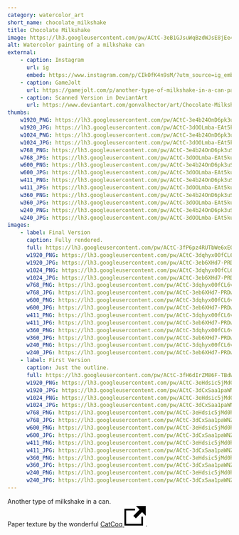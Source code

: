 ```yaml
---
category: watercolor_art
short_name: chocolate_milkshake
title: Chocolate Milkshake
image: https://lh3.googleusercontent.com/pw/ACtC-3eB1GJsuWqBzdWJsE8jEe4na7CNpNRPjzXT6anlZKIDy7QqbHfu8sf7g9XK_LCVeKz9MD84ScQ3sBHLdr8yS2wQiu9pv4VN_oVDKXqdNh3qrCIvl8dlBv6zcwT4Zg1OC_1WPlOloWx4JaIEhls4U-p3=w1200-h630-no?authuser=0
alt: Watercolor painting of a milkshake can
external:
    - caption: Instagram
      url: ig
      embed: https://www.instagram.com/p/CIkOfK4n9sM/?utm_source=ig_embed&amp;utm_campaign=loading
    - caption: GameJolt
      url: https://gamejolt.com/p/another-type-of-milkshake-in-a-can-paper-texture-by-the-wonderful-kem5qigf
    - caption: Scanned Version in DeviantArt
      url: https://www.deviantart.com/gonvalhector/art/Chocolate-Milkshake-Can-870427069
thumbs:
    w1920_PNG: https://lh3.googleusercontent.com/pw/ACtC-3e4b24OnD6pk3uSady4P5Sr98Q9-guvPjdps1i1wi7qvZl5dWmy8d1Rc2HIVZ3PSPf44TreNG9bVDCKhIZ4-RFiu-O2ROj-k_O3FKPl-t_eDuOTBHxfwlWNHWWXERH9srUlPNNilBybjvhmRT5PHXyG=w355
    w1920_JPG: https://lh3.googleusercontent.com/pw/ACtC-3dOOLmba-EAt5kuGNQ-5tqeKxJOB6tAGW85Kn0jZoWrdgTKrKBxnbLyIUD8sy2X8Y6X35TogiJSKIJhV1FyvvQceD_jEouSdG6uNjnT063sCMIJBM7vKAkin4vwgLgEwKqH_mF7uuGaQ05CYpoOxLX8=w355
    w1024_PNG: https://lh3.googleusercontent.com/pw/ACtC-3e4b24OnD6pk3uSady4P5Sr98Q9-guvPjdps1i1wi7qvZl5dWmy8d1Rc2HIVZ3PSPf44TreNG9bVDCKhIZ4-RFiu-O2ROj-k_O3FKPl-t_eDuOTBHxfwlWNHWWXERH9srUlPNNilBybjvhmRT5PHXyG=w284
    w1024_JPG: https://lh3.googleusercontent.com/pw/ACtC-3dOOLmba-EAt5kuGNQ-5tqeKxJOB6tAGW85Kn0jZoWrdgTKrKBxnbLyIUD8sy2X8Y6X35TogiJSKIJhV1FyvvQceD_jEouSdG6uNjnT063sCMIJBM7vKAkin4vwgLgEwKqH_mF7uuGaQ05CYpoOxLX8=w284
    w768_PNG: https://lh3.googleusercontent.com/pw/ACtC-3e4b24OnD6pk3uSady4P5Sr98Q9-guvPjdps1i1wi7qvZl5dWmy8d1Rc2HIVZ3PSPf44TreNG9bVDCKhIZ4-RFiu-O2ROj-k_O3FKPl-t_eDuOTBHxfwlWNHWWXERH9srUlPNNilBybjvhmRT5PHXyG=w213
    w768_JPG: https://lh3.googleusercontent.com/pw/ACtC-3dOOLmba-EAt5kuGNQ-5tqeKxJOB6tAGW85Kn0jZoWrdgTKrKBxnbLyIUD8sy2X8Y6X35TogiJSKIJhV1FyvvQceD_jEouSdG6uNjnT063sCMIJBM7vKAkin4vwgLgEwKqH_mF7uuGaQ05CYpoOxLX8=w213
    w600_PNG: https://lh3.googleusercontent.com/pw/ACtC-3e4b24OnD6pk3uSady4P5Sr98Q9-guvPjdps1i1wi7qvZl5dWmy8d1Rc2HIVZ3PSPf44TreNG9bVDCKhIZ4-RFiu-O2ROj-k_O3FKPl-t_eDuOTBHxfwlWNHWWXERH9srUlPNNilBybjvhmRT5PHXyG=w166
    w600_JPG: https://lh3.googleusercontent.com/pw/ACtC-3dOOLmba-EAt5kuGNQ-5tqeKxJOB6tAGW85Kn0jZoWrdgTKrKBxnbLyIUD8sy2X8Y6X35TogiJSKIJhV1FyvvQceD_jEouSdG6uNjnT063sCMIJBM7vKAkin4vwgLgEwKqH_mF7uuGaQ05CYpoOxLX8=w166
    w411_PNG: https://lh3.googleusercontent.com/pw/ACtC-3e4b24OnD6pk3uSady4P5Sr98Q9-guvPjdps1i1wi7qvZl5dWmy8d1Rc2HIVZ3PSPf44TreNG9bVDCKhIZ4-RFiu-O2ROj-k_O3FKPl-t_eDuOTBHxfwlWNHWWXERH9srUlPNNilBybjvhmRT5PHXyG=w114
    w411_JPG: https://lh3.googleusercontent.com/pw/ACtC-3dOOLmba-EAt5kuGNQ-5tqeKxJOB6tAGW85Kn0jZoWrdgTKrKBxnbLyIUD8sy2X8Y6X35TogiJSKIJhV1FyvvQceD_jEouSdG6uNjnT063sCMIJBM7vKAkin4vwgLgEwKqH_mF7uuGaQ05CYpoOxLX8=w114
    w360_PNG: https://lh3.googleusercontent.com/pw/ACtC-3e4b24OnD6pk3uSady4P5Sr98Q9-guvPjdps1i1wi7qvZl5dWmy8d1Rc2HIVZ3PSPf44TreNG9bVDCKhIZ4-RFiu-O2ROj-k_O3FKPl-t_eDuOTBHxfwlWNHWWXERH9srUlPNNilBybjvhmRT5PHXyG=w100
    w360_JPG: https://lh3.googleusercontent.com/pw/ACtC-3dOOLmba-EAt5kuGNQ-5tqeKxJOB6tAGW85Kn0jZoWrdgTKrKBxnbLyIUD8sy2X8Y6X35TogiJSKIJhV1FyvvQceD_jEouSdG6uNjnT063sCMIJBM7vKAkin4vwgLgEwKqH_mF7uuGaQ05CYpoOxLX8=w100
    w240_PNG: https://lh3.googleusercontent.com/pw/ACtC-3e4b24OnD6pk3uSady4P5Sr98Q9-guvPjdps1i1wi7qvZl5dWmy8d1Rc2HIVZ3PSPf44TreNG9bVDCKhIZ4-RFiu-O2ROj-k_O3FKPl-t_eDuOTBHxfwlWNHWWXERH9srUlPNNilBybjvhmRT5PHXyG=w66
    w240_JPG: https://lh3.googleusercontent.com/pw/ACtC-3dOOLmba-EAt5kuGNQ-5tqeKxJOB6tAGW85Kn0jZoWrdgTKrKBxnbLyIUD8sy2X8Y6X35TogiJSKIJhV1FyvvQceD_jEouSdG6uNjnT063sCMIJBM7vKAkin4vwgLgEwKqH_mF7uuGaQ05CYpoOxLX8=w66
images:
    - label: Final Version
      caption: Fully rendered.
      full: https://lh3.googleusercontent.com/pw/ACtC-3fP6pz4RUTbWe6xEQt2isO0bT7NylDAzELPuK0q5xAZYOq_BaSE4Q66ekrUzAaB-xFj3ySykFS2d3jttJulw41JaVPbnPSY0sf9iw9QPNOQpAbRaaApv4xH7whlDV7XpmRECxfqfejs9DWLBn2XTvO6=w1080
      w1920_PNG: https://lh3.googleusercontent.com/pw/ACtC-3dqhyx00fCL6voP5hXdUlllGlacAVqmBBdGCZykPLix15aDVY6yggEqRfWGf9WVe2n4vw3I77T4cvDOao1ylNPLd0ngY-UlZt4EjTJ48vmlbjcOSKMP8RWPzre4O1s-EhrMBusADhlrVQeaYP8gTO0M=w850
      w1920_JPG: https://lh3.googleusercontent.com/pw/ACtC-3eb6XHd7-PRDw-OLhKFyGtPV_9eG69irCE04ciBIHKnisGuKOkCd9VgKvOHn0Vz7120g03LjZTGLgSChTOqlCyyH_4N2h4TPe27jkO7T0KKxxOyEux6gfRVXd5E04C4nYl1xL7WxGXR8iHo_wPjSwxI=w850
      w1024_PNG: https://lh3.googleusercontent.com/pw/ACtC-3dqhyx00fCL6voP5hXdUlllGlacAVqmBBdGCZykPLix15aDVY6yggEqRfWGf9WVe2n4vw3I77T4cvDOao1ylNPLd0ngY-UlZt4EjTJ48vmlbjcOSKMP8RWPzre4O1s-EhrMBusADhlrVQeaYP8gTO0M=w711
      w1024_JPG: https://lh3.googleusercontent.com/pw/ACtC-3eb6XHd7-PRDw-OLhKFyGtPV_9eG69irCE04ciBIHKnisGuKOkCd9VgKvOHn0Vz7120g03LjZTGLgSChTOqlCyyH_4N2h4TPe27jkO7T0KKxxOyEux6gfRVXd5E04C4nYl1xL7WxGXR8iHo_wPjSwxI=w711
      w768_PNG: https://lh3.googleusercontent.com/pw/ACtC-3dqhyx00fCL6voP5hXdUlllGlacAVqmBBdGCZykPLix15aDVY6yggEqRfWGf9WVe2n4vw3I77T4cvDOao1ylNPLd0ngY-UlZt4EjTJ48vmlbjcOSKMP8RWPzre4O1s-EhrMBusADhlrVQeaYP8gTO0M=w533
      w768_JPG: https://lh3.googleusercontent.com/pw/ACtC-3eb6XHd7-PRDw-OLhKFyGtPV_9eG69irCE04ciBIHKnisGuKOkCd9VgKvOHn0Vz7120g03LjZTGLgSChTOqlCyyH_4N2h4TPe27jkO7T0KKxxOyEux6gfRVXd5E04C4nYl1xL7WxGXR8iHo_wPjSwxI=w533
      w600_PNG: https://lh3.googleusercontent.com/pw/ACtC-3dqhyx00fCL6voP5hXdUlllGlacAVqmBBdGCZykPLix15aDVY6yggEqRfWGf9WVe2n4vw3I77T4cvDOao1ylNPLd0ngY-UlZt4EjTJ48vmlbjcOSKMP8RWPzre4O1s-EhrMBusADhlrVQeaYP8gTO0M=w416
      w600_JPG: https://lh3.googleusercontent.com/pw/ACtC-3eb6XHd7-PRDw-OLhKFyGtPV_9eG69irCE04ciBIHKnisGuKOkCd9VgKvOHn0Vz7120g03LjZTGLgSChTOqlCyyH_4N2h4TPe27jkO7T0KKxxOyEux6gfRVXd5E04C4nYl1xL7WxGXR8iHo_wPjSwxI=w416
      w411_PNG: https://lh3.googleusercontent.com/pw/ACtC-3dqhyx00fCL6voP5hXdUlllGlacAVqmBBdGCZykPLix15aDVY6yggEqRfWGf9WVe2n4vw3I77T4cvDOao1ylNPLd0ngY-UlZt4EjTJ48vmlbjcOSKMP8RWPzre4O1s-EhrMBusADhlrVQeaYP8gTO0M=w285
      w411_JPG: https://lh3.googleusercontent.com/pw/ACtC-3eb6XHd7-PRDw-OLhKFyGtPV_9eG69irCE04ciBIHKnisGuKOkCd9VgKvOHn0Vz7120g03LjZTGLgSChTOqlCyyH_4N2h4TPe27jkO7T0KKxxOyEux6gfRVXd5E04C4nYl1xL7WxGXR8iHo_wPjSwxI=w285
      w360_PNG: https://lh3.googleusercontent.com/pw/ACtC-3dqhyx00fCL6voP5hXdUlllGlacAVqmBBdGCZykPLix15aDVY6yggEqRfWGf9WVe2n4vw3I77T4cvDOao1ylNPLd0ngY-UlZt4EjTJ48vmlbjcOSKMP8RWPzre4O1s-EhrMBusADhlrVQeaYP8gTO0M=w250
      w360_JPG: https://lh3.googleusercontent.com/pw/ACtC-3eb6XHd7-PRDw-OLhKFyGtPV_9eG69irCE04ciBIHKnisGuKOkCd9VgKvOHn0Vz7120g03LjZTGLgSChTOqlCyyH_4N2h4TPe27jkO7T0KKxxOyEux6gfRVXd5E04C4nYl1xL7WxGXR8iHo_wPjSwxI=w250
      w240_PNG: https://lh3.googleusercontent.com/pw/ACtC-3dqhyx00fCL6voP5hXdUlllGlacAVqmBBdGCZykPLix15aDVY6yggEqRfWGf9WVe2n4vw3I77T4cvDOao1ylNPLd0ngY-UlZt4EjTJ48vmlbjcOSKMP8RWPzre4O1s-EhrMBusADhlrVQeaYP8gTO0M=w166
      w240_JPG: https://lh3.googleusercontent.com/pw/ACtC-3eb6XHd7-PRDw-OLhKFyGtPV_9eG69irCE04ciBIHKnisGuKOkCd9VgKvOHn0Vz7120g03LjZTGLgSChTOqlCyyH_4N2h4TPe27jkO7T0KKxxOyEux6gfRVXd5E04C4nYl1xL7WxGXR8iHo_wPjSwxI=w166
    - label: First Version
      caption: Just the outline.
      full: https://lh3.googleusercontent.com/pw/ACtC-3fH6dIrZM86F-TBdWnSe_em9UCxVgsQV3G-c4u9G12uE9UzZKpnxvE2-O_zpH3O3Q-vbQYV-RttlaDkJlLIiqd0q3-Vt80aACG84YEJZsMNoHTPvQdAz_4Jau9h_tVS4t3sQ9WgXZDIhUs9a4Xbi1u_=w1080
      w1920_PNG: https://lh3.googleusercontent.com/pw/ACtC-3eHdsic5jMd0hbAv_SIAMtrJE25ibOa49vUAbAChgrZoGoZTeQBMPmnPt49kYUwdNfMboNvjuI80mALwXJbfpTPMyYEkoPaiOb7gRoNPemq0GQAk5rh8rj6rxmqRtG30PGX3CLdgBroOe5pAAbZXdrZ=w850
      w1920_JPG: https://lh3.googleusercontent.com/pw/ACtC-3dCxSaa1paWNZ1nXox0lkop4bjOE_olx6rq7PxcrTU22OsbkGuoEhLZvxns-2Z7ikZrSmw-YtWl8-oVmKW5VEmazFfc3SvUP9REGJHq6XoL22ffyv2PqVlV8pUKcEK6DgZd-J9KVu6yrrIfdpOTCHbz=w850
      w1024_PNG: https://lh3.googleusercontent.com/pw/ACtC-3eHdsic5jMd0hbAv_SIAMtrJE25ibOa49vUAbAChgrZoGoZTeQBMPmnPt49kYUwdNfMboNvjuI80mALwXJbfpTPMyYEkoPaiOb7gRoNPemq0GQAk5rh8rj6rxmqRtG30PGX3CLdgBroOe5pAAbZXdrZ=w711
      w1024_JPG: https://lh3.googleusercontent.com/pw/ACtC-3dCxSaa1paWNZ1nXox0lkop4bjOE_olx6rq7PxcrTU22OsbkGuoEhLZvxns-2Z7ikZrSmw-YtWl8-oVmKW5VEmazFfc3SvUP9REGJHq6XoL22ffyv2PqVlV8pUKcEK6DgZd-J9KVu6yrrIfdpOTCHbz=w711
      w768_PNG: https://lh3.googleusercontent.com/pw/ACtC-3eHdsic5jMd0hbAv_SIAMtrJE25ibOa49vUAbAChgrZoGoZTeQBMPmnPt49kYUwdNfMboNvjuI80mALwXJbfpTPMyYEkoPaiOb7gRoNPemq0GQAk5rh8rj6rxmqRtG30PGX3CLdgBroOe5pAAbZXdrZ=w533
      w768_JPG: https://lh3.googleusercontent.com/pw/ACtC-3dCxSaa1paWNZ1nXox0lkop4bjOE_olx6rq7PxcrTU22OsbkGuoEhLZvxns-2Z7ikZrSmw-YtWl8-oVmKW5VEmazFfc3SvUP9REGJHq6XoL22ffyv2PqVlV8pUKcEK6DgZd-J9KVu6yrrIfdpOTCHbz=w533
      w600_PNG: https://lh3.googleusercontent.com/pw/ACtC-3eHdsic5jMd0hbAv_SIAMtrJE25ibOa49vUAbAChgrZoGoZTeQBMPmnPt49kYUwdNfMboNvjuI80mALwXJbfpTPMyYEkoPaiOb7gRoNPemq0GQAk5rh8rj6rxmqRtG30PGX3CLdgBroOe5pAAbZXdrZ=w416
      w600_JPG: https://lh3.googleusercontent.com/pw/ACtC-3dCxSaa1paWNZ1nXox0lkop4bjOE_olx6rq7PxcrTU22OsbkGuoEhLZvxns-2Z7ikZrSmw-YtWl8-oVmKW5VEmazFfc3SvUP9REGJHq6XoL22ffyv2PqVlV8pUKcEK6DgZd-J9KVu6yrrIfdpOTCHbz=w416
      w411_PNG: https://lh3.googleusercontent.com/pw/ACtC-3eHdsic5jMd0hbAv_SIAMtrJE25ibOa49vUAbAChgrZoGoZTeQBMPmnPt49kYUwdNfMboNvjuI80mALwXJbfpTPMyYEkoPaiOb7gRoNPemq0GQAk5rh8rj6rxmqRtG30PGX3CLdgBroOe5pAAbZXdrZ=w285
      w411_JPG: https://lh3.googleusercontent.com/pw/ACtC-3dCxSaa1paWNZ1nXox0lkop4bjOE_olx6rq7PxcrTU22OsbkGuoEhLZvxns-2Z7ikZrSmw-YtWl8-oVmKW5VEmazFfc3SvUP9REGJHq6XoL22ffyv2PqVlV8pUKcEK6DgZd-J9KVu6yrrIfdpOTCHbz=w285
      w360_PNG: https://lh3.googleusercontent.com/pw/ACtC-3eHdsic5jMd0hbAv_SIAMtrJE25ibOa49vUAbAChgrZoGoZTeQBMPmnPt49kYUwdNfMboNvjuI80mALwXJbfpTPMyYEkoPaiOb7gRoNPemq0GQAk5rh8rj6rxmqRtG30PGX3CLdgBroOe5pAAbZXdrZ=w250
      w360_JPG: https://lh3.googleusercontent.com/pw/ACtC-3dCxSaa1paWNZ1nXox0lkop4bjOE_olx6rq7PxcrTU22OsbkGuoEhLZvxns-2Z7ikZrSmw-YtWl8-oVmKW5VEmazFfc3SvUP9REGJHq6XoL22ffyv2PqVlV8pUKcEK6DgZd-J9KVu6yrrIfdpOTCHbz=w250
      w240_PNG: https://lh3.googleusercontent.com/pw/ACtC-3eHdsic5jMd0hbAv_SIAMtrJE25ibOa49vUAbAChgrZoGoZTeQBMPmnPt49kYUwdNfMboNvjuI80mALwXJbfpTPMyYEkoPaiOb7gRoNPemq0GQAk5rh8rj6rxmqRtG30PGX3CLdgBroOe5pAAbZXdrZ=w166
      w240_JPG: https://lh3.googleusercontent.com/pw/ACtC-3dCxSaa1paWNZ1nXox0lkop4bjOE_olx6rq7PxcrTU22OsbkGuoEhLZvxns-2Z7ikZrSmw-YtWl8-oVmKW5VEmazFfc3SvUP9REGJHq6XoL22ffyv2PqVlV8pUKcEK6DgZd-J9KVu6yrrIfdpOTCHbz=w166
---
```


Another type of milkshake in a can.  
Paper texture by the wonderful [CatCoq <img src="/assets/images/icons/external.svg" alt="External Link" class="external-icon">](https://www.instagram.com/catcoq/).
